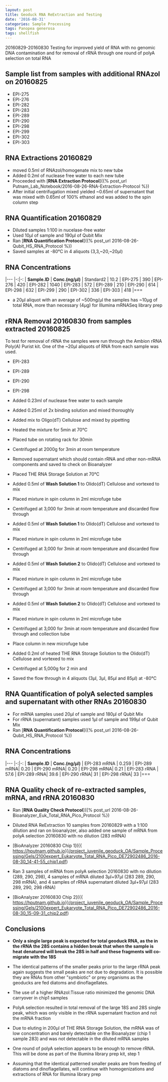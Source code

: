```yaml
---
layout: post
title: Geoduck RNA ReExtraction and Testing
date: '2016-08-31'
categories: Sample Processing
tags: Panopea generosa
tags: shellfish
---
```


20160829-20160830 Testing for improved yield of RNA with no genomic DNA contamination and for removal of rRNA through one round of polyA selection on total RNA

## Sample list from samples with additional RNAzol on 20160825   
* EPI-275
* EPI-276 
* EPI-282
* EPI-283
* EPI-289
* EPI-290
* EPI-298
* EPI-299
* EPI-302
* EPI-303
   

## RNA Extractions 20160829
* moved 0.5ml of RNAzol/homogenate mix to new tube
* Added 0.2ml of nuclease free water to each new tube
* Proceeded with [**RNA Extraction Protocol**]({% post_url Putnam_Lab_Notebook/2016-08-26-RNA-Extraction-Protocol %})
* After initial centrifugation mixed yielded ~0.65ml of supernatant that was mixed with 0.65ml of 100% ethanol and was added to the spin column step

## RNA Quantification 20160829
* Diluted samples 1:100 in nucelase-free water
* Used 10µl of sample and 190µl of Qubit Mix
* Ran [**RNA Quantification Protocol**]({% post_url 2016-08-26-Qubit_HS_RNA_Protocol %})
* Saved samples at -80°C in 4 aliquots (3,3,~20,~20µl)

## RNA Concentrations

|---
|-:|-:
| **Sample.ID** | **Conc.(ng/µl)** 
| Standard2 | 10.2
| EPI-275 | 390 
| EPI-276 | 420 
| EPI-282 | 1040 
| EPI-283 | 572 
| EPI-289 | 210 
| EPI-290 | 614 
| EPI-298 | 632 
| EPI-299 | 290 
| EPI-302 | 336 
| EPI-303 | 418 
|===

* a 20µl aliquot with an average of ~500ng/µl the samples has ~10µg of total RNA, more than necessary (4µg) for Illumina mRNASeq library prep

## rRNA Removal 20160830 from samples extracted 20160825
To test for removal of rRNA the samples were run through the Ambion rRNA Poly(A) Purist kit. One of the ~20µl aliquots of RNA from each sample was used. 

* EPI-283
* EPI-289
* EPI-290
* EPI-298

* Added 0.23ml of nuclease free water to each sample
* Added 0.25ml of 2x binding solution and mixed thoroughly
* Added mix to Oligo(dT) Cellulose and mixed by pipetting
* Heated the mixture  for 5min at 70°C
* Placed tube on rotating rack for 30min
* Centrifuged at 2000g for 3min at room temperature
* Removed supernatant which should contain rRNA and other non-mRNA components and saved to check on Bioanalyzer
* Placed THE RNA Storage Solution at 70°C 
* Added 0.5ml of **Wash Solution 1** to Olido(dT) Cellulose and vortexed to mix
* Placed mixture in spin column in 2ml microfuge tube
* Centrifuged at 3,000 for 3min at room temperature and discarded flow through
* Added 0.5ml of **Wash Solution 1** to Olido(dT) Cellulose and vortexed to mix
* Placed mixture in spin column in 2ml microfuge tube
* Centrifuged at 3,000 for 3min at room temperature and discarded flow through
* Added 0.5ml of **Wash Solution 2** to Olido(dT) Cellulose and vortexed to mix
* Placed mixture in spin column in 2ml microfuge tube
* Centrifuged at 3,000 for 3min at room temperature and discarded flow through
* Added 0.5ml of **Wash Solution 2** to Olido(dT) Cellulose and vortexed to mix
* Placed mixture in spin column in 2ml microfuge tube
* Centrifuged at 3,000 for 3min at room temperature and discarded flow through and collection tube
* Place column in new microfuge tube
* Added 0.2ml of heated THE RNA Storage Solution to the Olido(dT) Cellulose and vortexed to mix
* Centrifuged at 5,000g for 2 min and 
* Saved the flow through in 4 aliquots (3µl, 3µl, 85µl and 85µl) at -80°C

## RNA Quantification of polyA selected samples and supernatant with other RNAs 20160830
* For mRNA samples used 20µl of sample and 180µl of Qubit Mix
* For rRNA (supernatant) samples used 1µl of sample and 199µl of Qubit Mix
* Ran [**RNA Quantification Protocol**]({% post_url 2016-08-26-Qubit_HS_RNA_Protocol %})

## RNA Concentrations

|---
|-:|-:
| **Sample.ID** | **Conc.(ng/µl)** 
| EPI-283 mRNA | 0.259 
| EPI-289 mRNA| 0.20 
| EPI-290 mRNA| 0.20 
| EPI-298 mRNA| 0.21 
| EPI-283 rRNA | 57.6 
| EPI-289 rRNA| 39.6 
| EPI-290 rRNA| 31 
| EPI-298 rRNA| 33 
|===


## RNA Quality check of re-extracted samples, mRNA, and rRNA 20160830
* Ran [**RNA Quality Check Protocol**]({% post_url 2016-08-26-Bioanalyzer_Euk_Total_RNA_Pico_Protocol %})

* Diluted RNA ReExtraction 10 samples from 20160829 with a 1:100 dilution and ran on bioanalyzer, also added one sample of mRNA from polyA selection 20160830 with no dilution (283 mRNA)
* [BioAnalyzer 20160830 Chip 1]({{ https://hputnam.github.io}}/project_juvenile_geoduck_OA/Sample_Processing/Gels/2100expert_Eukaryote_Total_RNA_Pico_DE72902486_2016-08-30_14-41-55_chip1.pdf)

* Ran 3 samples of mRNA from polyA selection 20160830 with no dilution (289, 290, 298), 4 samples of mRNA diluted 3µl+97µl (283 289, 290, 298 mRNA), and 4 samples of rRNA supernatant diluted 3µl+97µl (283 289, 290, 298 rRNA)
* [BioAnalyzer 20160830 Chip 2]({{ https://hputnam.github.io}}/project_juvenile_geoduck_OA/Sample_Processing/Gels/2100expert_Eukaryote_Total_RNA_Pico_DE72902486_2016-08-30_15-09-31_chip2.pdf)


## Conclusions
* **Only a single large peak is expected for total geoduck RNA, as the in the rRNA the 28S contains a hidden break that when the sample is heat denatured will break the 28S in half and these fragments will co-migrate with the 18S** 
* The identical patterns of the smaller peaks prior to the large rRNA peak again suggests the small peaks are not due to degradation. It is possible they are RNAs from other "symbiotic" or prey organisms as the geoducks are fed diatoms and dinoflagellates. 
* The use of a higher RNAzol:Tissue ratio minimized the genomic DNA carryover in chip1 samples
* PolyA selection resulted in total removal of the large 18S and 28S single peak, which was only visible in the rRNA supernatant fraction and not the mRNA fraction
* Due to eluting in 200µl of THE RNA Storage Solution, the mRNA was of low concentration and barely detectable on the Bioanalyzer (chip 1 sample 283) and was not detectable in the diluted mRNA samples
* One round of polyA selection appears to be enough to remove rRNA. This will be done as part of the Illumina library prep kit, step 1

* Assuming that the identical patterned smaller peaks are from feeding of diatoms and dinoflagellates, will continue with homogenizations and extractions of RNA for Illumina library prep
